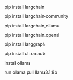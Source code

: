 pip install langchain

pip install langchain-community

pip install langchain_ollama   

pip install langchain_openai

pip install langgraph

pip install chromadb

install  ollama

run ollama pull llama3.1:8b
